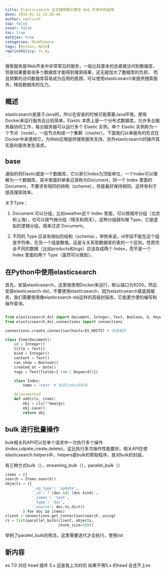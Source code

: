 ```yaml
---
title: Elasticsearch 全文搜索解引擎在 Web 开发中的运用
date: 2019-01-11 12:26:46
author: vanliuzh
top: false
cover: false
toc: true
mathjax: true
categories: Middleware
tags: [Python, Note]
reprintPolicy: cc_by
---
```


搜索服务是Web开发中非常常见的服务，一般比较基本的会直接访问到数据库，但是如果要查询多个数据库才能得到搜索结果，这无疑加大了数据库的负担，
而且频繁的访问数据库容易成为应用的瓶颈。可以使用elasticsearch来提供搜索服务，降低数据库的压力。

<!-- more -->

## 概述

elasticsearch是基于Java的，所以在安装的时候可能需要Java环境，使用Docker来运行服务会比较简单。Elastic 本质上是一个分布式数据库，允许多台服务器协同工作，每台服务器可以运行多个 Elastic 实例。单个 Elastic 实例称为一个节点（node）。一组节点构成一个集群（cluster）。下面我们以单服务的形式在Docker中来使用它，为Web应用提供搜索服务支持。另外elasticsearch的操作其实是向服务发生请求。

## base

通俗的将Elastic就是一个数据库，它以索引Index为顶层单位，一个Index可以理解为一个数据库，其中里面的单条记录称为Document，同一个 Index 里面的 Document，不要求有相同的结构（scheme），但是最好保持相同，这样有利于提高搜索效率。

关于Tyoe：

1. Document 可以分组，比如weather这个 Index 里面，可以按城市分组（北京和上海），也可以按气候分组（晴天和雨天）。这种分组就叫做 Type，它是虚拟的逻辑分组，用来过滤 Document。

2. 不同的 Type 应该有相似的结构（schema），举例来说，id字段不能在这个组是字符串，在另一个组是数值。这是与关系型数据库的表的一个区别。性质完全不同的数据（比如products和logs）应该存成两个 Index，而不是一个 Index 里面的两个 Type（虽然可以做到）。

## 在Python中使用elasticsearch

首先，安装elasticsearch，这里我使用Docker来运行，默认端口为9200。然后安装elasticsearch-dsl，不要使用elasticsearch，因为elasticsearch是底层服务，我们需要使用像elasticsearch-dsl这样的高级封装库，它能更方便的编写和操作查询。

```python

from elasticsearch_dsl import Document, Integer, Text, Boolean, Q, Keyword, SF, Date
from elasticsearch_dsl.connections import connections

connections.create_connection(hosts=ES_HOSTS) # 连接服务

class Item(Document):
    id = Integer()
    title = Text()
    kind = Integer()
    content = Text()
    can_show = Boolean()
    created_at = Date()
    tags = Text(fields={'raw': Keyword()})

    class Index:
        name = 'test' # 指定Index的名称

    @classmethod
    def add(cls, item):
        obj = cls(**kwargs)
        obj.save()
        return obj
```

## bulk 进行批量操作

bulk相关的API可以在单个请求中一次执行多个操作(index,udpate,create,delete)，这比执行多次操作性能要好。相关API在使elasticsearch.helpers中，helpers是bulk的帮助程序，是对bulk的封装。

有三种方式bulk（），streaming_bulk（），parallel_bulk（）

```py
items = []
search = Items.search()
objects = ({
            '_op_type': 'update',
            '_id': f'{doc.id}_{doc.kind}',
            '_index': 'test',
            '_type': 'doc',
            '_source': doc.to_dict()
        } for doc in items)
client = connections.get_connection(search._using)
rs = list(parallel_bulk(client, objects,
                        chunk_size=500))
```

举例了parallel_bulk的用法，这里需要迭代才会执行，使用list

## 新内容

es 7.0 对应  head 插件 5.x  这是我上次的坑 如果不用5.x 的head 会连不上es

